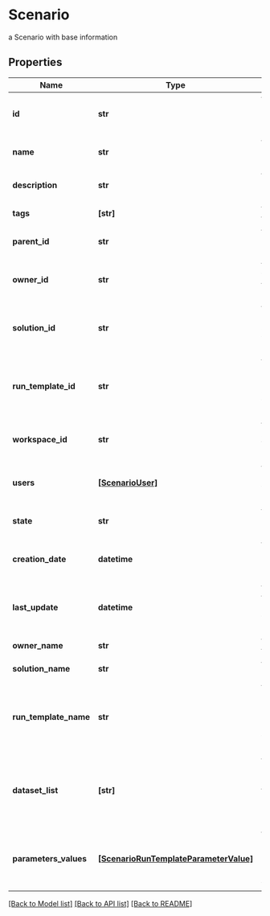 # Scenario

a Scenario with base information

## Properties
Name | Type | Description | Notes
------------ | ------------- | ------------- | -------------
**id** | **str** | the Scenario unique identifier | [optional] [readonly] 
**name** | **str** | the Scenario name | [optional] 
**description** | **str** | the Scenario description | [optional] 
**tags** | **[str]** | the list of tags | [optional] 
**parent_id** | **str** | the Scenario parent id | [optional] 
**owner_id** | **str** | the user id which own this Scenario | [optional] [readonly] 
**solution_id** | **str** | the Solution Id associated with this Scenario | [optional] [readonly] 
**run_template_id** | **str** | the Solution Run Template Id associated with this Scenario | [optional] 
**workspace_id** | **str** | the associated Workspace Id | [optional] [readonly] 
**users** | [**[ScenarioUser]**](ScenarioUser.md) | the list of users Id with their role | [optional] 
**state** | **str** | the Scenario state | [optional] [readonly] 
**creation_date** | **datetime** | the Scenario creation date | [optional] [readonly] 
**last_update** | **datetime** | the last time a Scenario was updated | [optional] [readonly] 
**owner_name** | **str** | the name of the owner | [optional] [readonly] 
**solution_name** | **str** | the Solution name | [optional] [readonly] 
**run_template_name** | **str** | the Solution Run Template name associated with this Scenario | [optional] [readonly] 
**dataset_list** | **[str]** | the list of Dataset Id associated to this Scenario Run Template | [optional] 
**parameters_values** | [**[ScenarioRunTemplateParameterValue]**](ScenarioRunTemplateParameterValue.md) | the list of Solution Run Template parameters values | [optional] 

[[Back to Model list]](../README.md#documentation-for-models) [[Back to API list]](../README.md#documentation-for-api-endpoints) [[Back to README]](../README.md)


